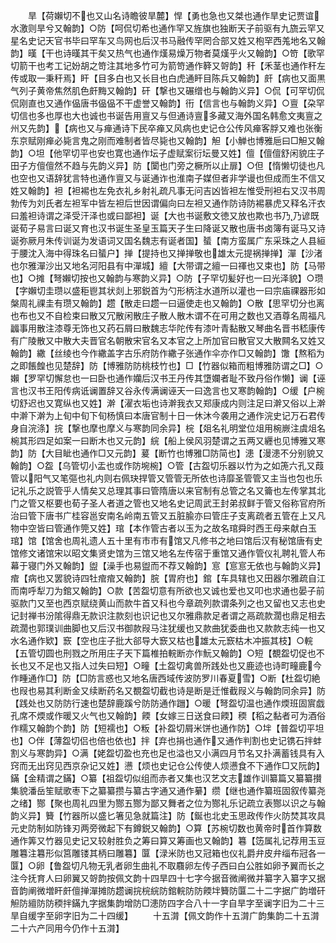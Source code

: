 <!-- { "loadSidebar": true } -->
　　旱【荷嬾切不也又山名诗瞻彼旱麓】悍【勇也急也又桀也通作旱史记贾谊水激则旱兮又翰韵】○防【呵侃切希也通作罕又旌旗也独断天子前驱有九旒云罕又星名史记天官书毕曰罕车又鸟网也后汉书马融传罕罔合部又姓又枹罕西羗地名又翰韵】暵【干也诗暵其干矣又热气也通作熯易燥万物者莫熯乎火又翰韵】○笴【歌罕切箭干也考工记妢胡之笴注其地多竹可为箭笴通作簳又哿韵】秆【禾茎也通作秆左传或取一秉秆焉】盰【目多白也又长目也白虎通盰目陈兵又翰韵】皯【病也又面黒气列子黄帝焦然肌色皯黣又翰韵】矸【撃也又碾缯也与翰韵义异】○侃【可罕切侃侃刚直也又通作偘唐书偘偘不干虚誉又翰韵】衎【信言也与翰韵义异】○亶【朶罕切信也多也厚也大也诚也书诞告用亶又与但通诗亶多藏又海外国名韩愈文夷亶之州又先韵】【病也又与瘅通诗下民卒瘅又风病也史记仓公传风瘅客脬又难也张衡东京赋刚瘅必毙言鬼之刚而难制者皆尽毙也又翰韵】觛【小觯也博雅巵曰□觛又翰韵】○坦【他罕切平也安也寛也通作坛子虚赋案衍坛曼又姓】儃【儃儃舒闲貌庄子田子方儃儃然不趋与先韵义异】防【闑也门旁之橛所以止扉】○但【惰懒切徒也凡也空也又语辞犹言特也通作亶又与诞通诈也淮南子媒但者非学谩也但成而生不信又姓又翰韵】袒【袒裼也左免衣礼乡射礼疏凡事无问吉凶皆袒左惟受刑袒右又汉书周勃传为刘氏者左袒军中皆左袒后世因谓偏向曰左袒又通作防诗防裼暴虎又释名汗衣曰羞袒诗谓之泽受汗泽也或曰鄙袒】诞【大也书诞敷文徳又放也欺也书乃乃谚既诞荀子易言曰诞又育也汉书诞生圣皇玉篇天子生曰降诞又散也唐书卤簿有诞马又诗诞弥厥月朱传训诞为发语词又国名魏志有诞者国】蜑【南方蛮属广东采珠之人县絙于腰沈入海中得珠名曰蜑户】掸【提持也又掸掸敬也雄太元提祸掸掸】潬【沙渚也尔雅潬沙出又地名河阳县有中潬城】繵【大带谓之繵一曰禈也又束也】防【马带也】○摊【弩嬾切按也又翰韵与寒韵义异】○防【子罕切髪好也一曰光泽貌】○瓒【字嬾切圭瓒以盛秬鬯其状剡上邪鋭首为勺形柄注水道所以灌也一曰宗庙祼器形如槃周礼祼圭有瓒又翰韵】趱【散走曰趱一曰逼使走也又翰韵】○散【思罕切分也离也布也又不自检束曰散又冗散闲散庄子散人散木谓不在可用之数也又酒尊名周福凡疈事用散注漆尊无饰也又药石屑曰散魏志华陀传有漆叶青黏散又琴曲名晋书嵇康传有广陵散又中散大夫晋官名朝散宋官名又本官之上所加官曰散官又大散闗名又姓又翰韵】繖【丝绫也今作繖盖字古乐府防作繖子张通作伞亦作□又翰韵】馓【熬稻为之即餦餭也见楚辞】防【博雅防防桃枝竹也】□【竹器似箱而粗博雅防谓之□】○嬾【罗罕切懈怠也一曰卧也通作孏后汉书王丹传其墯孄者耻不致丹俗作懒】谰【诬言也汉书王阳传病诋谰置辞又谷永传满谰诬天一曰逸言也又寒韵翰韵】○缓【户椀切舒迟也又寛纵也又姓】澣【濯衣垢也诗澣我衣又郑康成内则注足曰澣又俗以上澣中澣下澣为上旬中旬下旬杨慎曰本唐官制十日一休沐今袭用之通作浣史记万石君传身自浣涤】捖【撃也摩也摩义与寒韵同余异】梡【爼名礼明堂位俎用椀嶡注虞俎名椀其形四足如案一曰断木也又元韵】綄【船上侯风羽楚谓之五两又纒也见博雅又寒韵】防【大目眦也通作□又元韵】萲【断竹也博雅□防简也】漶【漫漶不分别貌又翰韵】○盌【乌管切小盂也或作防埦椀】○管【古盌切乐器以竹为之如箎六孔又葭管以阳气又笔彄也礼内则右佩玦捍管又管管无所依也诗靡圣管管又主当也包也乐记礼乐之説管乎人情矣又总理其事曰管隋唐以来官制有总管之名又籥也左传掌其北门之管又枢要也荀子圣人者道之管也又地名史记周武王封弟叔鲜于管又俗称官府所治曰管下唐书广桂容邕安南名岭南五管又五脏腧亦曰管庄子支离疏者五管在上又凡物中空皆曰管通作筦又姓】琯【本作管古者以玉为之故名琯舜时西王母来献白玉琯】馆【馆舍也周礼遗人五十里有市市有馆又凡修书之地曰馆后汉有秘馆唐有史馆修文诸馆宋以昭文集贤史馆为三馆又地名左传宿于重馆又通作管仪礼聘礼管人布幕于寝门外又翰韵】盥【澡手也易盥而不荐又翰韵】悹【悹悹无依也与翰韵义异】痯【病也又罢貌诗四牡痯痯又翰韵】脘【胃府也】錧【车具辖也又田器尔雅疏自江而南呼犁刀为錧又翰韵】○款【苦盌切意有所欲也又诚也爱也又叩也求通也晏子前驱款门又至也西京赋绕黄山而款牛首又科也今章疏列款谓条列之也又留也又志也史记封禅书汾隂得鼎无款识注款刻也识记也又尔雅鼎款足者谓之鬲疏款濶也鼎足相去疏濶也郭璞训曲脚也又后汉书御款叚马注犹缓也又款曲犹委曲也又款款志纯一也又水名通作欵】窾【空也庄子批大郤导大窾又枯也雄太元窾枯木冲振其枝】○輐【五管切圆也刑戮之所用庄子天下篇椎拍輐断亦作魭又翰韵】○短【覩盌切促也不长也又不足也又指人过失曰短】○疃【土盌切禽兽所践处也又鹿迹也诗町疃鹿今作畽通作□】防【□防言惑也又地名唐西域传波防罗川春夏雪】○断【杜盌切絶也叚也易其利断金又续断药名又覩盌切截也诗是断是迁惟截叚义与翰韵同余异】防【践处也又防防行速也楚辞鹿蹊兮防防通作躖】○暖【弩盌切温也通作煗班固賔戯孔席不煗或作暖又火气也又翰韵】餪【女嫁三日送食曰餪】稬【稻之黏者可为酒俗作糯又翰韵个韵】防【短襦也】○粄【补盌切屑米饼也通作防】○坢【普盌切平坦也】○伴【薄盌切侣也倍也依也】拌【弃也捐也通作又通作判割也史记镌石拌蚌割义与寒韵异】○满【姥盌切盈也充也足也溢也又小满四月节名又扑满蓄钱具有入窍而无出窍见西京杂记又姓】懑【烦也史记仓公传使人烦懑食不下通作□又阮韵】鏋【金精谓之鏋】○纂【祖盌切似组而赤者又集也汉艺文志雄作训纂篇又纂纂攅集貌潘岳笙赋歌枣下之纂纂攒与纂古字通又通作繤】缵【继也通作纂班固叙传纂尧之绪】酂【聚也周礼四里为酂五酂为鄙又舞者之位为酂礼乐记疏立表酂以识之与翰韵义异】籫【竹器所以盛匕箸见急就篇注】防【鋋也北史玉思政传作火防焚其攻具元史防制如防锋刃两旁微起下有鐏鋭又翰韵】○算【苏椀切数也黄帝时首作算数通作筭又竹器见史记又较射胜负之筹曰算又筹画也又翰韵】篹【笾属礼记荐用玉豆雕篹注篹形似筥雕镂其柄曰雕篹】匴【渌米防也又冠箱也仪礼爵弁皮弁缁布冠各一匴】○卵【鲁盌切凡物无乳者卵生曲礼不取麛卵左传子西曰白公胜如卵予翼而长之注今抚育人曰卵翼又哿韵按佩文韵十四旱四十七字今据音微阐微并纂字入纂字又据音韵阐微増盰皯儃掸潬摊防趱谰捖梡綄防錧輐防防餪坢籫防匴二十二字据广韵増矸觛防繵防防稬拌鏋九字据集韵增防□漶防四字合八十一字自旱字至谰字旧为二十三旱自缓字至卵字旧为二十四缓】
　　十五潸【佩文韵作十五潸广韵集韵二十五潸二十六产同用今仍作十五潸】
